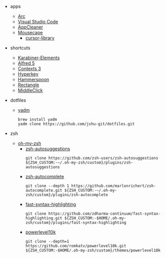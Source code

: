- apps
  - [Arc](https://arc.net/)
  - [Visual Studio Code](https://code.visualstudio.com/)
  - [AppCleaner](https://freemacsoft.net/appcleaner/)
  - [Mousecape](https://github.com/alexzielenski/Mousecape)
    - [cursor-library](http://www.rw-designer.com/cursor-library)

- shortcuts
  - [Karabiner-Elements](https://karabiner-elements.pqrs.org/)
  - [Alfred 5](https://www.alfredapp.com/)
  - [Contexts 3](https://contexts.co/)
  - [Hyperkey](https://hyperkey.app/)
  - [Hammerspoon](https://www.hammerspoon.org/)
  - [Rectangle](https://rectangleapp.com/)
  - [MiddleClick](https://github.com/artginzburg/MiddleClick-Sonoma)

- dotfiles
  - [yadm](https://yadm.io/docs/getting_started)
      ```shell
      brew install yadm
      yadm clone https://github.com/jshu-git/dotfiles.git
      ```
- zsh
  - [oh-my-zsh](https://ohmyz.sh/#install)
    - [zsh-autosuggestions](https://github.com/zsh-users/zsh-autosuggestions/blob/master/INSTALL.md#oh-my-zsh)
        ```shell
        git clone https://github.com/zsh-users/zsh-autosuggestions ${ZSH_CUSTOM:-~/.oh-my-zsh/custom}/plugins/zsh-autosuggestions
        ```
    - [zsh-autocomplete](https://github.com/marlonrichert/zsh-autocomplete#manual-installation)
        ```shell
        git clone --depth 1 https://github.com/marlonrichert/zsh-autocomplete.git ${ZSH_CUSTOM:-~/.oh-my-zsh/custom}/plugins/zsh-autocomplete
        ```
    - [fast-syntax-highlighting](https://github.com/zdharma-continuum/fast-syntax-highlighting#oh-my-zsh)
        ```shell
        git clone https://github.com/zdharma-continuum/fast-syntax-highlighting.git ${ZSH_CUSTOM:-$HOME/.oh-my-zsh/custom}/plugins/fast-syntax-highlighting
        ```
    - [powerlevel10k](https://github.com/romkatv/powerlevel10k#oh-my-zsh)
        ```shell
        git clone --depth=1 https://github.com/romkatv/powerlevel10k.git ${ZSH_CUSTOM:-$HOME/.oh-my-zsh/custom}/themes/powerlevel10k
        ```